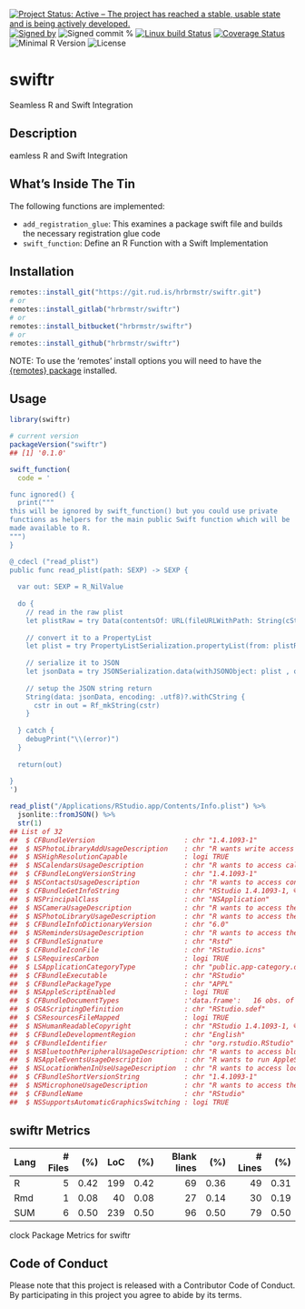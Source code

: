 
[![Project Status: Active – The project has reached a stable, usable
state and is being actively
developed.](https://www.repostatus.org/badges/latest/active.svg)](https://www.repostatus.org/#active)
[![Signed
by](https://img.shields.io/badge/Keybase-Verified-brightgreen.svg)](https://keybase.io/hrbrmstr)
![Signed commit
%](https://img.shields.io/badge/Signed_Commits-100%25-lightgrey.svg)
[![Linux build
Status](https://travis-ci.org/hrbrmstr/swiftr.svg?branch=master)](https://travis-ci.org/hrbrmstr/swiftr)
[![Coverage
Status](https://codecov.io/gh/hrbrmstr/swiftr/branch/master/graph/badge.svg)](https://codecov.io/gh/hrbrmstr/swiftr)
![Minimal R
Version](https://img.shields.io/badge/R%3E%3D-3.6.0-blue.svg)
![License](https://img.shields.io/badge/License-MIT-blue.svg)

# swiftr

Seamless R and Swift Integration

## Description

eamless R and Swift Integration

## What’s Inside The Tin

The following functions are implemented:

-   `add_registration_glue`: This examines a package swift file and
    builds the necessary registration glue code
-   `swift_function`: Define an R Function with a Swift Implementation

## Installation

``` r
remotes::install_git("https://git.rud.is/hrbrmstr/swiftr.git")
# or
remotes::install_gitlab("hrbrmstr/swiftr")
# or
remotes::install_bitbucket("hrbrmstr/swiftr")
# or
remotes::install_github("hrbrmstr/swiftr")
```

NOTE: To use the ‘remotes’ install options you will need to have the
[{remotes} package](https://github.com/r-lib/remotes) installed.

## Usage

``` r
library(swiftr)

# current version
packageVersion("swiftr")
## [1] '0.1.0'
```

``` r
swift_function(
  code = '

func ignored() {
  print("""
this will be ignored by swift_function() but you could use private
functions as helpers for the main public Swift function which will be 
made available to R.
""")
}  

@_cdecl ("read_plist")
public func read_plist(path: SEXP) -> SEXP {
  
  var out: SEXP = R_NilValue
  
  do {
    // read in the raw plist
    let plistRaw = try Data(contentsOf: URL(fileURLWithPath: String(cString: R_CHAR(STRING_ELT(path, 0)))))
  
    // convert it to a PropertyList  
    let plist = try PropertyListSerialization.propertyList(from: plistRaw, options: [], format: nil) as! [String:Any]
    
    // serialize it to JSON
    let jsonData = try JSONSerialization.data(withJSONObject: plist , options: .prettyPrinted)
    
    // setup the JSON string return
    String(data: jsonData, encoding: .utf8)?.withCString { 
      cstr in out = Rf_mkString(cstr) 
    }
    
  } catch {
    debugPrint("\\(error)")
  }
  
  return(out)
  
}
')

read_plist("/Applications/RStudio.app/Contents/Info.plist") %>% 
  jsonlite::fromJSON() %>% 
  str(1)
## List of 32
##  $ CFBundleVersion                      : chr "1.4.1093-1"
##  $ NSPhotoLibraryAddUsageDescription    : chr "R wants write access to the photo library."
##  $ NSHighResolutionCapable              : logi TRUE
##  $ NSCalendarsUsageDescription          : chr "R wants to access calendars."
##  $ CFBundleLongVersionString            : chr "1.4.1093-1"
##  $ NSContactsUsageDescription           : chr "R wants to access contacts."
##  $ CFBundleGetInfoString                : chr "RStudio 1.4.1093-1, © 2009-2020 RStudio, PBC"
##  $ NSPrincipalClass                     : chr "NSApplication"
##  $ NSCameraUsageDescription             : chr "R wants to access the camera."
##  $ NSPhotoLibraryUsageDescription       : chr "R wants to access the photo library."
##  $ CFBundleInfoDictionaryVersion        : chr "6.0"
##  $ NSRemindersUsageDescription          : chr "R wants to access the reminders."
##  $ CFBundleSignature                    : chr "Rstd"
##  $ CFBundleIconFile                     : chr "RStudio.icns"
##  $ LSRequiresCarbon                     : logi TRUE
##  $ LSApplicationCategoryType            : chr "public.app-category.developer-tools"
##  $ CFBundleExecutable                   : chr "RStudio"
##  $ CFBundlePackageType                  : chr "APPL"
##  $ NSAppleScriptEnabled                 : logi TRUE
##  $ CFBundleDocumentTypes                :'data.frame':   16 obs. of  8 variables:
##  $ OSAScriptingDefinition               : chr "RStudio.sdef"
##  $ CSResourcesFileMapped                : logi TRUE
##  $ NSHumanReadableCopyright             : chr "RStudio 1.4.1093-1, © 2009-2020 RStudio, PBC"
##  $ CFBundleDevelopmentRegion            : chr "English"
##  $ CFBundleIdentifier                   : chr "org.rstudio.RStudio"
##  $ NSBluetoothPeripheralUsageDescription: chr "R wants to access bluetooth."
##  $ NSAppleEventsUsageDescription        : chr "R wants to run AppleScript."
##  $ NSLocationWhenInUseUsageDescription  : chr "R wants to access location information."
##  $ CFBundleShortVersionString           : chr "1.4.1093-1"
##  $ NSMicrophoneUsageDescription         : chr "R wants to access the microphone."
##  $ CFBundleName                         : chr "RStudio"
##  $ NSSupportsAutomaticGraphicsSwitching : logi TRUE
```

## swiftr Metrics

| Lang | \# Files |  (%) | LoC |  (%) | Blank lines |  (%) | \# Lines |  (%) |
|:-----|---------:|-----:|----:|-----:|------------:|-----:|---------:|-----:|
| R    |        5 | 0.42 | 199 | 0.42 |          69 | 0.36 |       49 | 0.31 |
| Rmd  |        1 | 0.08 |  40 | 0.08 |          27 | 0.14 |       30 | 0.19 |
| SUM  |        6 | 0.50 | 239 | 0.50 |          96 | 0.50 |       79 | 0.50 |

clock Package Metrics for swiftr

## Code of Conduct

Please note that this project is released with a Contributor Code of
Conduct. By participating in this project you agree to abide by its
terms.
